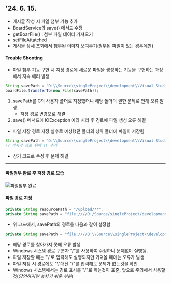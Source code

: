 ## '24. 6. 15.
- 게시글 작성 시 파일 첨부 기능 추가
- BoardService의 save() 메서드 수정
- getBoarFile() : 첨부 파일 데이터 가져오기
- setFileAttatched
- 게시물 상세 조회에서 첨부된 이미지 보여주기(첨부된 파일이 있는 경우에만)

#### Trouble Shooting
- 파일 첨부 기능 구현 시 지정 경로에 새로운 파일을 생성하는 기능을 구현하는 과정에서 지속 에러 발생
```java
String savePath = "D:\\Source\\singleProject\\development\\Visual Studio Code\\spring_upload_files" + storedFilename;
boardFile.transferTo(new File(savePath));
```
1. savePath를 C의 사용자 폴더로 지정했더니 해당 폴더의 권한 문제로 인해 오류 발생
    - 저장 경로 변경으로 해결
2. save() 메서드에 IOException 예외 처리 후 경로에 파일 생성 오류 해결

- 파일 저장 경로 지정 실수로 예상했던 폴더의 상위 폴더에 파일이 저장됨
```java
String savePath = "D:\\Source\\singleProject\\development\\Visual Studio Code\\spring_upload_files\\" + storedFilename;
// 마지막 경로 뒤에 \\ 추가
```
- 상기 코드로 수정 후 문제 해결
<hr>

#### 파일첨부 완료 후 저장 경로 모습
![파일첨부 완료](https://github.com/Koeyh/practice-SpringBoot/assets/156414715/da886fc4-df86-4c44-986a-faf893850726)


#### 파일 경로 지정
```java
private String resourcePath = "/upload/**";
private String savePath = "file:////D:/Source/singleProject/development/Visual_Studio_Code/spring_upload_files/";
```
- 위 코드에서, savePath의 경로를 다음과 같이 설정함
```java
private String savePath = "file:////D:\\Source\\singleProject\\development\\Visual_Studio_Code\\spring_upload_files\\";
```
- 해당 경로를 찾아가지 못해 오류 발생
- Windows 시스템 경로 구분자 "/"를 사용하여 수정하니 문제없이 실행됨.
- 파일 저장할 때는 "\\"로 입력해도 실행되지만 가져올 때에는 오류가 발생
- 파일 저장 시 경로에도 "\\"대신 "/"를 입력해도 문제가 없는것을 확인
- Windows 시스템에서는 경로 표시를 "/"로 하는것이 표준, 앞으로 주의해서 사용할 것(_당연하지만 놓치기 쉬운 부분_)
